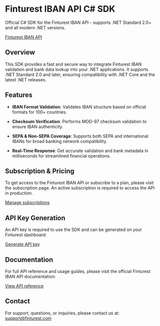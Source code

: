 # Finturest IBAN API C# SDK

Official C# SDK for the Finturest IBAN API - supports .NET Standard 2.0+ and all modern .NET versions.

[Finturest IBAN API](https://finturest.com/products/iban-api)

## Overview

This SDK provides a fast and secure way to integrate Finturest IBAN validation and bank data lookup into your .NET applications. It supports .NET Standard 2.0 and later, ensuring compatibility with .NET Core and the latest .NET releases.

## Features

- **IBAN Format Validation**: Validates IBAN structure based on official formats for 100+ countries.

- **Checksum Verification**: Performs MOD-97 checksum validation to ensure IBAN authenticity.

- **SEPA & Non-SEPA Coverage**: Supports both SEPA and international IBANs for broad banking network compatibility.

- **Real-Time Response**: Get accurate validation and bank metadata in milliseconds for streamlined financial operations.

## Subscription & Pricing

To get access to the Finturest IBAN API or subscribe to a plan, please visit the subscription page. An active subscription is required to access the API in production.

[Manage subscriptions](https://finturest.com/dashboard/subscriptions)

## API Key Generation

An API key is required to use the SDK and can be generated on your Finturest dashboard:

[Generate API key](https://finturest.com/dashboard/access-tokens)

## Documentation

For full API reference and usage guides, please visit the official Finturest IBAN API documentation:

[View API reference](https://api.finturest.com/docs/#tag/iban)

## Contact

For support, questions, or inquiries, please contact us at: [support@finturest.com](mailto:support@finturest.com)
